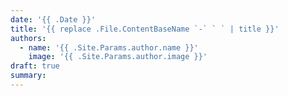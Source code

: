 ```yaml
---
date: '{{ .Date }}'
title: '{{ replace .File.ContentBaseName `-` ` ` | title }}'
authors:
  - name: '{{ .Site.Params.author.name }}'
    image: '{{ .Site.Params.author.image }}'
draft: true
summary: 
---
```

